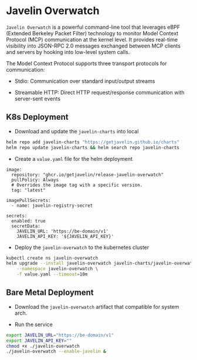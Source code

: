 # Javelin Overwatch

`Javelin Overwatch` is a powerful command-line tool that leverages eBPF (Extended Berkeley Packet Filter) technology to monitor Model Context Protocol (MCP) communication at the kernel level. It provides real-time visibility into JSON-RPC 2.0 messages exchanged between MCP clients and servers by hooking into low-level system calls.

The Model Context Protocol supports three transport protocols for communication:

* Stdio: Communication over standard input/output streams

* Streamable HTTP: Direct HTTP request/response communication with server-sent events

## K8s Deployment

* Download and update the `javelin-charts` into local

```bash
helm repo add javelin-charts "https://getjavelin.github.io/charts"
helm repo update javelin-charts && helm search repo javelin-charts
```

* Create a `value.yaml` file for the helm deployment

```code
image:
  repository: "ghcr.io/getjavelin/release-javelin-overwatch"
  pullPolicy: Always
  # Overrides the image tag with a specific version.
  tag: "latest"

imagePullSecrets:
  - name: javelin-registry-secret

secrets:
  enabled: true
  secretData:
    JAVELIN_URL: 'https://be-domain/v1'
    JAVELIN_API_KEY: '${JAVELIN_API_KEY}'
```

* Deploy the `javelin-overwatch` to the kubernetes cluster

```bash
kubectl create ns javelin-overwatch
helm upgrade --install javelin-overwatch javelin-charts/javelin-overwatch \
    --namespace javelin-overwatch \
    -f value.yaml --timeout=10m
```

## Bare Metal Deployment

* Download the `javelin-overwatch` artifact that compatible for system arch.

* Run the service

```bash
export JAVELIN_URL="https://be-domain/v1"
export JAVELIN_API_KEY=""
chmod +x ./javelin-overwatch
./javelin-overwatch --enable-javelin &
```